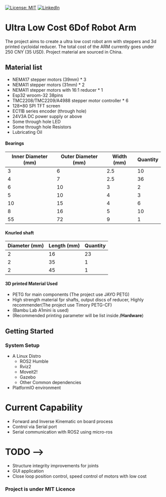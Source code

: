 [![License: MIT][MIT-License-sheild]][MIT-License-url]
[![LinkedIn][linkedin-shield]][linkedin-url]
# Ultra Low Cost 6Dof Robot Arm
The project aims to create a ultra low cost robot arm with steppers and 3d printed cycloidal reducer. The total cost of the ARM currently goes under 250 CNY (35 USD). Project material are sourced in China.

## Material list
- NEMA17 stepper motors (39mm) * 3
- NEMA11 stepper motors (31mm) * 2
- NEMA11 stepper motors with 16:1 reducer * 1
- Esp32 wroom-32 38pins
- TMC2208/TMC2209/A4988 stepper motor controller * 6
- 128*80 SPI TFT screen
- EC11B series encoder (through hole)
- 24V3A DC power supply or above
- Some through hole LED
- Some through hole Resistors
- Lubricating Oil 
#### Bearings
| Inner Diameter (mm)  | Outer Diameter (mm)  | Width (mm) | Quantity |
|----------------------|----------------------|------------|----------|
| 3                    | 6                    | 2.5        | 10       |
| 4                    | 7                    | 2.5        | 36       |
| 6                    | 10                   | 3          | 2        |
| 5                    | 10                   | 4          | 3        |
| 10                   | 15                   | 4          | 6        |
| 8                    | 16                   | 5          | 10       |
| 55                   | 72                   | 9          | 1        |
#### Knurled shaft
| Diameter  (mm)       |Length (mm)  | Quantity |
|----------------------|-------------|----------|
| 2                    | 16          | 23       |
| 2                    | 35          | 1        |
| 2                    | 45          | 1        |


#### 3D printed Material Used
- PETG for main components (The project use JAYO PETG)
- High strength material fpr shafts, output discs of reducer, Highly recommender(The project use Timory PETG-CF)
- (Bambu Lab A1mini is used)
- (Recommended printing parameter will be list inside <strong>/Hardware</strong>)


## Getting Started
### System Setup
- A Linux Distro
  - ROS2 Humble
  - Rviz2
  - Moveit2!
  - Gazebo
  - Other Common dependencies
- PlatformIO environment

<!-- # Check the arm in action! -->

<!-- # Where to start?  -->

# Current Capability
- Forward and Inverse Kinematic on board process
- Control via Serial port
- Serial communication with ROS2 using micro-ros 

# TODO -->
- Structure integrity improvements for joints
- GUI application
- Close loop position control, speed control of motors with low cost


### Project is under MIT Licence
[MIT-License-sheild]: https://img.shields.io/badge/License-MIT-green.svg
[MIT-License-url]: https://opensource.org/licenses/MIT
[linkedin-shield]: https://img.shields.io/badge/-LinkedIn-blue.svg
[linkedin-url]: https://www.linkedin.com/in/yui-kai-tse-499029231